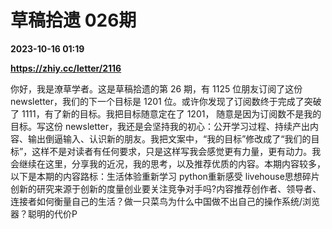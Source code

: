 # 草稿拾遗 026期

**2023-10-16 01:19**

**https://zhiy.cc/letter/2116**

你好，我是潦草学者。这是草稿拾遗的第 26 期，有 1125 位朋友订阅了这份 newsletter，我们的下一个目标是 1201 位。或许你发现了订阅数终于完成了突破了 1111，有了新的目标。我把目标随意定在了 1201， 随意是因为订阅数不是我的目标。写这份 newsletter，我还是会坚持我的初心：公开学习过程、持续产出内容、输出倒逼输入、认识新的朋友。我把文案中，“我的目标”修改成了“我们的目标”，这样不是对读者有任何要求，只是这样写我会感觉更有力量，更有动力。我会继续在这里，分享我的近况，我的思考，以及推荐优质的内容。本期内容较多，以下是本期的内容路标：生活体验重新学习 python重新感受 livehouse思想碎片创新的研究来源于创新的度量创业要关注竞争对手吗?内容推荐创作者、领导者、连接者如何衡量自己的生活？做一只菜鸟为什么中国做不出自己的操作系统/浏览器？聪明的代价P
